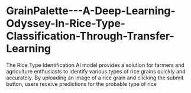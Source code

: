# GrainPalette---A-Deep-Learning-Odyssey-In-Rice-Type-Classification-Through-Transfer-Learning
The Rice Type Identification AI model provides a solution for farmers and agriculture enthusiasts to identify various types of rice grains quickly and accurately. By uploading an image of a rice grain and clicking the submit button, users receive predictions for the probable type of rice
